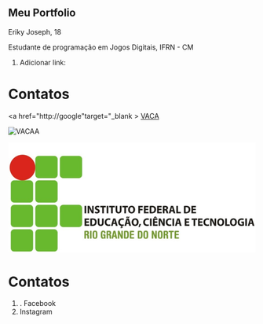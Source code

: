 ## Meu Portfolio 

Eriky Joseph, 18

Estudante de programação em Jogos Digitais, IFRN - CM

1. Adicionar link: 
# Contatos
<a href="http://google"target="_blank > [VACA](http://cdn5.colorir.com/desenhos/color/201833/vaca-leiteira-1-animais-a-quinta-1483414.jpg) </a>


![VACAA](https://cdn.dicionariopopular.com/imagens/a-vaca-foi-pro-brejo-og.jpg)

![imagem1](IFRN.jpg)

# Contatos
1. . Facebook
2. Instagram 

